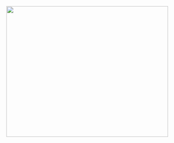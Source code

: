 <a href='http://www.youtube.com/watch?feature=player_embedded&v=2RxSVJfUbyM' target='_blank'><img src='http://img.youtube.com/vi/2RxSVJfUbyM/0.jpg' width='425' height=344 /></a>